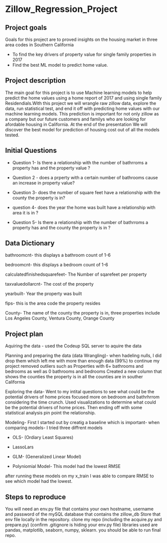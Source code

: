 # Zillow_Regression_Project

## Project goals 
Goals for this project are to proved insights on the housing market in three area codes in Southern California
- To find the key drivers of property value for single family properties in 2017
- Find the best ML model to predict home value.

## Project description 

The main goal for this project is to use Machine learning models to help predict the home values using a home report of 2017 and using single family Residendials.With this project we will wrangle raw zillow data, explore the data, run statistical test, and end it off with predicting home values with our machine learning models. This prediction is important for not only zillow as a company but our future customers and familys who are looking for afordable housing in California. At the end of the presentation We will discover the best model for prediction of housing cost out of all the models tested. 

## Initial Questions 

- Question 1- Is there a relationship with the number of bathrroms a property has and the property value ?

- Question 2 - does a prperty with a certain number of bathrooms cause an increase in property value?

- Question 3- does the number of square feet have a relationship with the county the property is in?

- question 4- does the year the home was built have a relationship with area it is in ?

- Question 5- Is there a relationship with the number of bathrroms a property has and the county the property is in ?



## Data Dictionary 
bathroomcnt- this displays a bathroom count of 1-6

bedroomcnt- this displays a bedroom count of 1-6	

calculatedfinishedsquarefeet- The Number of sqarefeet per property

taxvaluedollarcnt- The cost of the property  

yearbuilt- Year the property was built 

fips- this is the area code the property resides 

County- The name of the county the property is in, three properties include Los Angeles County, Ventura County, Orange County


## Project plan 
Aquiring the data - used the Codeup SQL server to aquire the data 

Planning and preparing the data (data Wrangling)- when hadeling nulls, I did drop them which left me with more than enough data (99%) to continue my project
removed outliers such as Properties with 6+ bathrooms and bedrooms as well as 0 bathrooms and bedrooms
Created a new column that shows the counties the property is in all the counties are in souther California

Exploring the data- Went to my intital questions to see what could be the potential drivers of home prices focused more on bedroom and bathrhrrom considering the time crunch. Used visualizations to determine what could be the potential drivers of home prices. Then ending off with some statistical analysis pin point the relationship. 

Modeling- First I started out by creatig a baseline which is important- when comparing models-
I tried three diffrent models 
- OLS- (Ordiary Least Squares)

- LassoLars 

- GLM- (Generalized Linear Model)

- Polyniomial Model- This model had the lowest RMSE

after running these models on my x_train I was able to compare RMSE to see which model had the lowest. 



## Steps to reproduce 

You will need an env.py file that contains your own hostname, username and password of the mySQL database that contains the zillow_db Store that env file locally in the repository. clone my repo (including the acquire.py and prepare.py) (confirm .gitignore is hiding your env.py file) libraries used are pandas, matplotlib, seaborn, numpy, sklearn. you should be able to run final repo.
